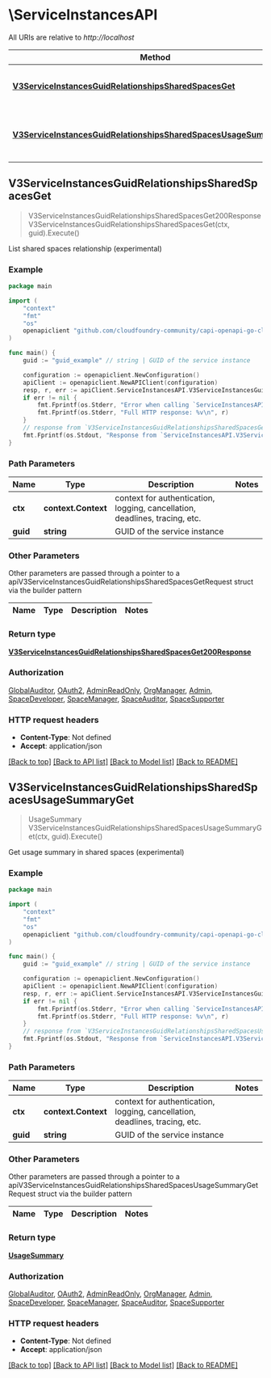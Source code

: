 # \ServiceInstancesAPI

All URIs are relative to *http://localhost*

Method | HTTP request | Description
------------- | ------------- | -------------
[**V3ServiceInstancesGuidRelationshipsSharedSpacesGet**](ServiceInstancesAPI.md#V3ServiceInstancesGuidRelationshipsSharedSpacesGet) | **Get** /v3/service_instances/{guid}/relationships/shared_spaces | List shared spaces relationship (experimental)
[**V3ServiceInstancesGuidRelationshipsSharedSpacesUsageSummaryGet**](ServiceInstancesAPI.md#V3ServiceInstancesGuidRelationshipsSharedSpacesUsageSummaryGet) | **Get** /v3/service_instances/{guid}/relationships/shared_spaces/usage_summary | Get usage summary in shared spaces (experimental)



## V3ServiceInstancesGuidRelationshipsSharedSpacesGet

> V3ServiceInstancesGuidRelationshipsSharedSpacesGet200Response V3ServiceInstancesGuidRelationshipsSharedSpacesGet(ctx, guid).Execute()

List shared spaces relationship (experimental)



### Example

```go
package main

import (
	"context"
	"fmt"
	"os"
	openapiclient "github.com/cloudfoundry-community/capi-openapi-go-client/capiclient"
)

func main() {
	guid := "guid_example" // string | GUID of the service instance

	configuration := openapiclient.NewConfiguration()
	apiClient := openapiclient.NewAPIClient(configuration)
	resp, r, err := apiClient.ServiceInstancesAPI.V3ServiceInstancesGuidRelationshipsSharedSpacesGet(context.Background(), guid).Execute()
	if err != nil {
		fmt.Fprintf(os.Stderr, "Error when calling `ServiceInstancesAPI.V3ServiceInstancesGuidRelationshipsSharedSpacesGet``: %v\n", err)
		fmt.Fprintf(os.Stderr, "Full HTTP response: %v\n", r)
	}
	// response from `V3ServiceInstancesGuidRelationshipsSharedSpacesGet`: V3ServiceInstancesGuidRelationshipsSharedSpacesGet200Response
	fmt.Fprintf(os.Stdout, "Response from `ServiceInstancesAPI.V3ServiceInstancesGuidRelationshipsSharedSpacesGet`: %v\n", resp)
}
```

### Path Parameters


Name | Type | Description  | Notes
------------- | ------------- | ------------- | -------------
**ctx** | **context.Context** | context for authentication, logging, cancellation, deadlines, tracing, etc.
**guid** | **string** | GUID of the service instance | 

### Other Parameters

Other parameters are passed through a pointer to a apiV3ServiceInstancesGuidRelationshipsSharedSpacesGetRequest struct via the builder pattern


Name | Type | Description  | Notes
------------- | ------------- | ------------- | -------------


### Return type

[**V3ServiceInstancesGuidRelationshipsSharedSpacesGet200Response**](V3ServiceInstancesGuidRelationshipsSharedSpacesGet200Response.md)

### Authorization

[GlobalAuditor](../README.md#GlobalAuditor), [OAuth2](../README.md#OAuth2), [AdminReadOnly](../README.md#AdminReadOnly), [OrgManager](../README.md#OrgManager), [Admin](../README.md#Admin), [SpaceDeveloper](../README.md#SpaceDeveloper), [SpaceManager](../README.md#SpaceManager), [SpaceAuditor](../README.md#SpaceAuditor), [SpaceSupporter](../README.md#SpaceSupporter)

### HTTP request headers

- **Content-Type**: Not defined
- **Accept**: application/json

[[Back to top]](#) [[Back to API list]](../README.md#documentation-for-api-endpoints)
[[Back to Model list]](../README.md#documentation-for-models)
[[Back to README]](../README.md)


## V3ServiceInstancesGuidRelationshipsSharedSpacesUsageSummaryGet

> UsageSummary V3ServiceInstancesGuidRelationshipsSharedSpacesUsageSummaryGet(ctx, guid).Execute()

Get usage summary in shared spaces (experimental)



### Example

```go
package main

import (
	"context"
	"fmt"
	"os"
	openapiclient "github.com/cloudfoundry-community/capi-openapi-go-client/capiclient"
)

func main() {
	guid := "guid_example" // string | GUID of the service instance

	configuration := openapiclient.NewConfiguration()
	apiClient := openapiclient.NewAPIClient(configuration)
	resp, r, err := apiClient.ServiceInstancesAPI.V3ServiceInstancesGuidRelationshipsSharedSpacesUsageSummaryGet(context.Background(), guid).Execute()
	if err != nil {
		fmt.Fprintf(os.Stderr, "Error when calling `ServiceInstancesAPI.V3ServiceInstancesGuidRelationshipsSharedSpacesUsageSummaryGet``: %v\n", err)
		fmt.Fprintf(os.Stderr, "Full HTTP response: %v\n", r)
	}
	// response from `V3ServiceInstancesGuidRelationshipsSharedSpacesUsageSummaryGet`: UsageSummary
	fmt.Fprintf(os.Stdout, "Response from `ServiceInstancesAPI.V3ServiceInstancesGuidRelationshipsSharedSpacesUsageSummaryGet`: %v\n", resp)
}
```

### Path Parameters


Name | Type | Description  | Notes
------------- | ------------- | ------------- | -------------
**ctx** | **context.Context** | context for authentication, logging, cancellation, deadlines, tracing, etc.
**guid** | **string** | GUID of the service instance | 

### Other Parameters

Other parameters are passed through a pointer to a apiV3ServiceInstancesGuidRelationshipsSharedSpacesUsageSummaryGetRequest struct via the builder pattern


Name | Type | Description  | Notes
------------- | ------------- | ------------- | -------------


### Return type

[**UsageSummary**](UsageSummary.md)

### Authorization

[GlobalAuditor](../README.md#GlobalAuditor), [OAuth2](../README.md#OAuth2), [AdminReadOnly](../README.md#AdminReadOnly), [OrgManager](../README.md#OrgManager), [Admin](../README.md#Admin), [SpaceDeveloper](../README.md#SpaceDeveloper), [SpaceManager](../README.md#SpaceManager), [SpaceAuditor](../README.md#SpaceAuditor), [SpaceSupporter](../README.md#SpaceSupporter)

### HTTP request headers

- **Content-Type**: Not defined
- **Accept**: application/json

[[Back to top]](#) [[Back to API list]](../README.md#documentation-for-api-endpoints)
[[Back to Model list]](../README.md#documentation-for-models)
[[Back to README]](../README.md)

